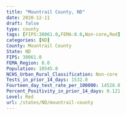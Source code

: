 ```yaml
---
title: "Mountrail County, ND"
date: 2020-12-11
draft: false
type: county
tags: [FIPS:38061.0,FEMA:8.0,Non-core,Red]
categories: [ND]
County: Mountrail County
State: ND
FIPS: 38061.0
FEMA_Region: 8.0
Population: 10545.0
NCHS_Urban_Rural_Classification: Non-core
Tests_in_prior_14_days: 1532.0
Fourteen_day_test_rate_per_100000: 14528.0
Percent_Positivity_in_prior_14_days: 0.121
Level: Red
url: /states/ND/mountrail-county
---
```




